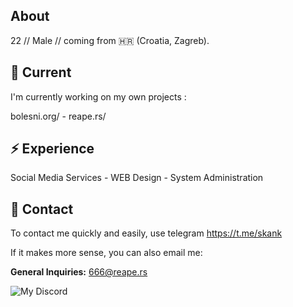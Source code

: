 ## About

22 // Male // coming from 🇭🇷 (Croatia, Zagreb).

## 🔭 Current 

I'm currently working on my own projects :

bolesni.org/ - reape.rs/


## ⚡️ Experience

Social Media Services - WEB Design - System Administration

## 💬 Contact

To contact me quickly and easily, use telegram https://t.me/skank

If it makes more sense, you can also email me:

**General Inquiries:** 666@reape.rs


![My Discord](https://discord-readme-badge.vercel.app/api?id=<505824713835282442>)





<!---
mihalj/mihalj is a ✨ special ✨ repository because its `README.md` (this file) appears on your GitHub profile.
You can click the Preview link to take a look at your changes.
--->
